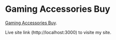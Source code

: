 # Gaming Accessories Buy

[Gaming Accessories Buy](https://github.com/facebook/create-react-app).


Live site link (http://localhost:3000) to visite my site.

